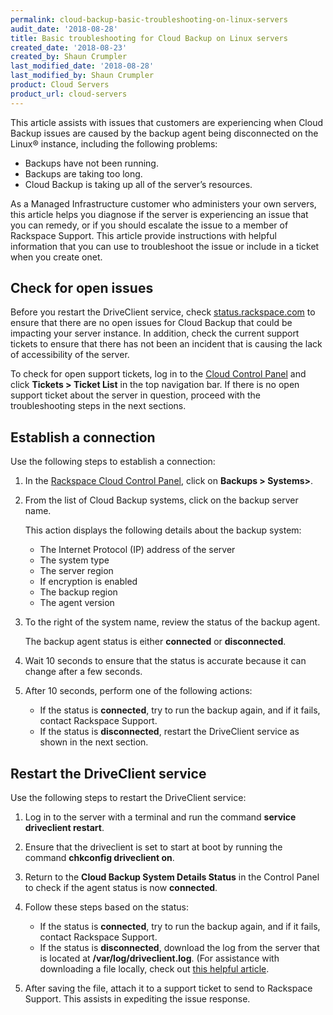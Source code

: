 ```yaml
---
permalink: cloud-backup-basic-troubleshooting-on-linux-servers
audit_date: '2018-08-28'
title: Basic troubleshooting for Cloud Backup on Linux servers
created_date: '2018-08-23'
created_by: Shaun Crumpler
last_modified_date: '2018-08-28'
last_modified_by: Shaun Crumpler
product: Cloud Servers
product_url: cloud-servers
---
```


This article assists with issues that customers are experiencing when Cloud Backup issues
are caused by the backup agent being disconnected on the Linux&reg; instance, including
the following problems:

* Backups have not been running.
* Backups are taking too long.
* Cloud Backup is taking up all of the server’s resources.

As a Managed Infrastructure customer who administers your own servers, this article helps
you diagnose if the server is experiencing an issue that you can remedy, or if you should
escalate the issue to a member of Rackspace Support. This article provide instructions with
helpful information that you can use to troubleshoot the issue or include in a ticket when
you create onet.

## Check for open issues

Before you restart the DriveClient service, check [status.rackspace.com](https://status.rackspace.com)
to ensure that there are no open issues for Cloud Backup that could be impacting your server instance.
In addition, check the current support tickets to ensure that there has not been an incident
that is causing the lack of accessibility of the server. 

To check for open support tickets, log in to the [Cloud Control Panel](https://mycloud.rackspace.com/)
and click **Tickets > Ticket List** in the top navigation bar. If there is no open support ticket
about the server in question, proceed with the troubleshooting steps in the next sections.

## Establish a connection

Use the following steps to establish a connection:

1. In the [Rackspace Cloud Control Panel](https://mycloud.rackspace.com), click on
   **Backups > Systems>**.

2. From the list of Cloud Backup systems, click on the backup server name.

   This action displays the following details about the backup system:
   
   - The Internet Protocol (IP) address of the server
   - The system type
   - The server region
   - If encryption is enabled
   - The backup region 
   - The agent version
   
3. To the right of the system name, review the status of the backup agent.

   The backup agent status is either **connected** or **disconnected**.
   
4. Wait 10 seconds to ensure that the status is accurate because it can change after
   a few seconds.
   
5. After 10 seconds, perform one of the following actions:

   - If the status is **connected**, try to run the backup again, and if it fails,
     contact Rackspace Support.
   - If the status is **disconnected**, restart the DriveClient service as shown in
     the next section.
     
## Restart the DriveClient service

Use the following steps to restart the DriveClient service:

1. Log in to the server with a terminal and run the command **service driveclient restart**.

2. Ensure that the driveclient is set to start at boot by running the command **chkconfig driveclient on**.

3. Return to the **Cloud Backup System Details Status** in the Control Panel to check
   if the agent status is now **connected**.
   
4. Follow these steps based on the status:

   - If the status is **connected**, try to run the backup again, and if it fails,
     contact Rackspace Support.
   - If the status is **disconnected**, download the log from the server that is
     located at **/var/log/driveclient.log**. (For assistance with downloading a file
     locally, check out [this helpful article](https://community.rackspace.com/products/f/25/t/7094).
     
5. After saving the file, attach it to a support ticket to send to Rackspace Support.
   This assists in expediting the issue response.
